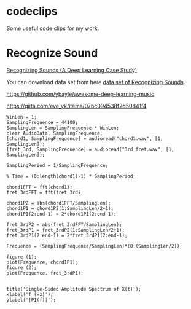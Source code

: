 # codeclips
Some useful code clips for my work.

# Recognize Sound

[Recognizing Sounds (A Deep Learning Case Study)](https://medium.com/@awjuliani/recognizing-sounds-a-deep-learning-case-study-1bc37444d44d)

You can download data set from here [data set of Recognizing Sounds](https://medium.com/@awjuliani/hi-rajat-e0bf4b96dfeb).


https://github.com/ybayle/awesome-deep-learning-music


https://qiita.com/eve_yk/items/07bc094538f2d50841f4

```ocavle
WinLen = 1;
SamplingFrequence = 44100;
SamplingLen = SamplingFrequence * WinLen;
clear AudioData, SamplingFrequence;
[chord1, SamplingFrequence] = audioread("chord1.wav", [1, SamplingLen]);
[fret_3rd, SamplingFrequence] = audioread("3rd_fret.wav", [1, SamplingLen]);

SamplingPeriod = 1/SamplingFrequence;

% Time = (0:length(chord1)-1) * SamplingPeriod;

chord1FFT = fft(chord1);
fret_3rdFFT = fft(fret_3rd);

chord1P2 = abs(chord1FFT/SamplingLen);
chord1P1 = chord1P2(1:SamplingLen/2+1);
chord1P1(2:end-1) = 2*chord1P1(2:end-1);

fret_3rdP2 = abs(fret_3rdFFT/SamplingLen);
fret_3rdP1 = fret_3rdP2(1:SamplingLen/2+1);
fret_3rdP1(2:end-1) = 2*fret_3rdP1(2:end-1);

Frequence = (SamplingFrequence/SamplingLen)*(0:(SamplingLen/2));

figure (1);
plot(Frequence, chord1P1);
figure (2);
plot(Frequence, fret_3rdP1);


title('Single-Sided Amplitude Spectrum of X(t)');
xlabel('f (Hz)');
ylabel('|P1(f)|');
```
